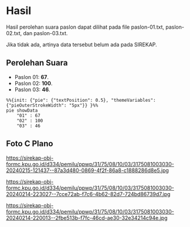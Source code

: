# Hasil

Hasil perolehan suara paslon dapat dilihat pada file paslon-01.txt, paslon-02.txt, dan paslon-03.txt.

Jika tidak ada, artinya data tersebut belum ada pada SIREKAP.

## Perolehan Suara

 * Paslon 01: **67**.
 * Paslon 02: **100**.
 * Paslon 03: **46**.

```mermaid
%%{init: {"pie": {"textPosition": 0.5}, "themeVariables": {"pieOuterStrokeWidth": "5px"}} }%%
pie showData
    "01" : 67
    "02" : 100
    "03" : 46
```
## Foto C Plano

https://sirekap-obj-formc.kpu.go.id/d334/pemilu/ppwp/31/75/08/10/03/3175081003030-20240215-121437--87a3d480-0869-4f2f-86a8-c1888286d8e5.jpg

https://sirekap-obj-formc.kpu.go.id/d334/pemilu/ppwp/31/75/08/10/03/3175081003030-20240214-223027--7cce72ab-f7c6-4b62-82d7-724bd86739d7.jpg

https://sirekap-obj-formc.kpu.go.id/d334/pemilu/ppwp/31/75/08/10/03/3175081003030-20240214-220013--2fbe513b-f7fc-46cd-ae30-32e34214c94e.jpg
